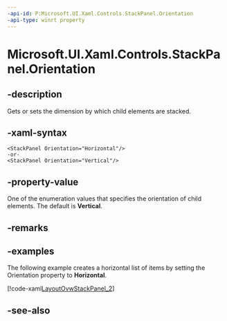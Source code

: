 ```yaml
---
-api-id: P:Microsoft.UI.Xaml.Controls.StackPanel.Orientation
-api-type: winrt property
---
```


<!-- Property syntax
public Windows.UI.Xaml.Controls.Orientation Orientation { get;  set; }
-->

# Microsoft.UI.Xaml.Controls.StackPanel.Orientation

## -description
Gets or sets the dimension by which child elements are stacked.

## -xaml-syntax
```xaml
<StackPanel Orientation="Horizontal"/>
-or-
<StackPanel Orientation="Vertical"/>
```


## -property-value
One of the enumeration values that specifies the orientation of child elements. The default is **Vertical**.
## -remarks

## -examples
The following example creates a horizontal list of items by setting the Orientation property to **Horizontal**.

[!code-xaml[LayoutOvwStackPanel_2](../microsoft.ui.xaml/code/layout_ovw_all/CSharp/MainPage.xaml#SnippetLayoutOvwStackPanel_2)]

## -see-also
